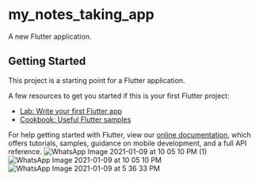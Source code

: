 # my_notes_taking_app

A new Flutter application.

## Getting Started

This project is a starting point for a Flutter application.

A few resources to get you started if this is your first Flutter project:

- [Lab: Write your first Flutter app](https://flutter.dev/docs/get-started/codelab)
- [Cookbook: Useful Flutter samples](https://flutter.dev/docs/cookbook)

For help getting started with Flutter, view our
[online documentation](https://flutter.dev/docs), which offers tutorials,
samples, guidance on mobile development, and a full API reference.
![WhatsApp Image 2021-01-09 at 10 05 10 PM (1)](https://user-images.githubusercontent.com/72099262/104103303-851c5f80-52cb-11eb-838a-dd68929a8e59.jpeg)
![WhatsApp Image 2021-01-09 at 10 05 10 PM](https://user-images.githubusercontent.com/72099262/104103305-877eb980-52cb-11eb-8acf-3f6ea83ecc71.jpeg)
![WhatsApp Image 2021-01-09 at 5 36 33 PM](https://user-images.githubusercontent.com/72099262/104103306-88175000-52cb-11eb-8f06-e8c7223bd789.jpeg)
